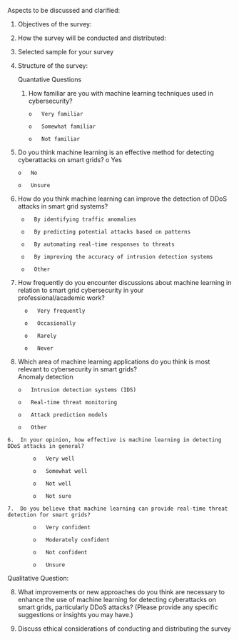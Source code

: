 Aspects to be discussed and clarified:
1.	Objectives of the survey:
   
3.	How the survey will be conducted and distributed:
4.	Selected sample for your survey
5.	Structure of the survey:
   
      Quantative Questions
  	
  	1.	How familiar are you with machine learning techniques used in cybersecurity?
            
            o	Very familiar
        	
            o	Somewhat familiar
        	
            o	Not familiar
  	
   2.	Do you think machine learning is an effective method for detecting cyberattacks on smart grids?
            o	Yes
           	
            o	No
            
            o	Unsure
            
   3.  How do you think machine learning can improve the detection of DDoS attacks in smart grid systems?


            o	By identifying traffic anomalies
            
            o	By predicting potential attacks based on patterns
            
            o	By automating real-time responses to threats
            
            o	By improving the accuracy of intrusion detection systems
            
            o	Other

      
   4. How frequently do you encounter discussions about machine learning in relation to smart grid cybersecurity in your             
      professional/academic work?
      
            o	Very frequently
            
            o	Occasionally
            
            o	Rarely
            
            o	Never
            
   5.	Which area of machine learning applications do you think is most relevant to cybersecurity in smart grids?  
   Anomaly detection

            o	Intrusion detection systems (IDS)
            
            o	Real-time threat monitoring
            
            o	Attack prediction models
            
            o	Other 
            
    6.	In your opinion, how effective is machine learning in detecting DDoS attacks in general?
       
            o	Very well
           	
            o	Somewhat well
            
            o	Not well
            
            o	Not sure
      
    7.	Do you believe that machine learning can provide real-time threat detection for smart grids?
      
            o	Very confident
      
            o	Moderately confident
            
            o	Not confident
            
            o	Unsure
   
   Qualitative Question:
   
   8.	What improvements or new approaches do you think are necessary to enhance the use of machine learning for detecting cyberattacks 
       on smart grids, particularly DDoS attacks?
   (Please provide any specific suggestions or insights you may have.)

7.	Discuss ethical considerations of conducting and distributing the survey
